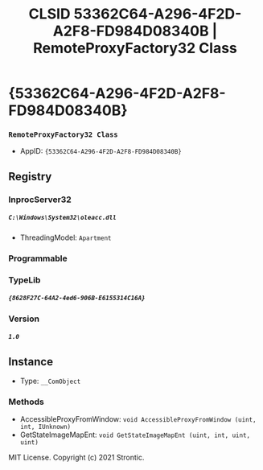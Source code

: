 ﻿---
title: "CLSID 53362C64-A296-4F2D-A2F8-FD984D08340B | RemoteProxyFactory32 Class"
excerpt: What is COM-Object CLSID 53362C64-A296-4F2D-A2F8-FD984D08340B?
---

# {53362C64-A296-4F2D-A2F8-FD984D08340B}

### `RemoteProxyFactory32 Class`
* AppID: `{53362C64-A296-4F2D-A2F8-FD984D08340B}`

## Registry


### InprocServer32

##### `C:\Windows\System32\oleacc.dll`
* ThreadingModel: `Apartment`

### Programmable


### TypeLib

##### `{8628F27C-64A2-4ed6-906B-E6155314C16A}`

### Version

##### `1.0`

## Instance

* Type: `__ComObject`

### Methods

* AccessibleProxyFromWindow: `void AccessibleProxyFromWindow (uint, int, IUnknown)`
* GetStateImageMapEnt: `void GetStateImageMapEnt (uint, int, uint, uint)`

MIT License. Copyright (c) 2021 Strontic.


